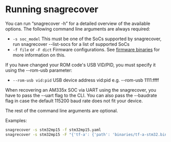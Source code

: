 # Running snagrecover

You can run “snagrecover -h” for a detailed overview of the available options.
The following command line arguments are always required: 

 * `-s soc_model`
   This must be one of the SoCs supported by snagrecover, run
 	snagrecover --list-socs for a list of supported SoCs
 * `-f file` or `-F dict`
    Firmware configurations. See
    [firmware binaries](fw_binaries.md) for more information on this.

If you have changed your ROM code's USB VID/PID, you must specify it using the --rom-usb parameter: 

 * `--rom-usb vid:pid`
   USB device address vid:pid
   e.g. --rom-usb 1111:ffff

When recovering an AM335x SOC via UART using the snagrecover, you have to pass
the --uart flag to the CLI. You can also pass the --baudrate flag in case the
default 115200 baud rate does not fit your device.

The rest of the command line arguments are optional.

Examples:
```bash
snagrecover -s stm32mp15 -f stm32mp15.yaml
snagrecover -s stm32mp15 -F "{'tf-a': {'path': 'binaries/tf-a-stm32.bin'}}" -F "{'fip': {'path': 'binaries/u-boot.stm32'}}"
```

